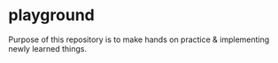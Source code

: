 # playground
Purpose of this repository is to make hands on practice &amp; implementing newly learned things.
